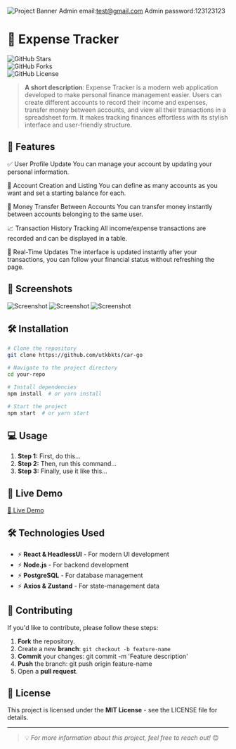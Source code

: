 ![Project Banner](https://github.com/user-attachments/assets/42487698-1c96-4418-8e54-567736659cf1)
Admin email:test@gmail.com
Admin password:123123123
# 💸 Expense Tracker


![GitHub Stars](https://img.shields.io/github/stars/utkbkts/car-go?style=flat-square)  
![GitHub Forks](https://img.shields.io/github/forks/utkbkts/car-go?style=flat-square)  
![GitHub License](https://img.shields.io/github/license/utkbkts/car-go?style=flat-square)  


> **A short description**:
> Expense Tracker is a modern web application developed to make personal finance management easier.
> Users can create different accounts to record their income and expenses, transfer money between accounts, and view all their transactions in a spreadsheet form.
> It makes tracking finances effortless with its stylish interface and user-friendly structure.

## 🎯 Features
✅ User Profile Update
You can manage your account by updating your personal information.

🏦 Account Creation and Listing
You can define as many accounts as you want and set a starting balance for each.

🔁 Money Transfer Between Accounts
You can transfer money instantly between accounts belonging to the same user.

📈 Transaction History Tracking
All income/expense transactions are recorded and can be displayed in a table.

🧾 Real-Time Updates
The interface is updated instantly after your transactions, you can follow your financial status without refreshing the page.




## 📸 Screenshots
![Screenshot](https://github.com/user-attachments/assets/8c8d0e75-3543-49f0-82bd-88214eeac862)
![Screenshot](https://github.com/user-attachments/assets/4f1a93b3-c85a-4883-bdd3-910f1ebddc9b)
![Screenshot](https://github.com/user-attachments/assets/539fe566-db3e-4975-9932-b385c729c012)
## 🛠️ Installation

```bash
# Clone the repository
git clone https://github.com/utkbkts/car-go

# Navigate to the project directory
cd your-repo

# Install dependencies
npm install  # or yarn install

# Start the project
npm start  # or yarn start
```

## 💻 Usage

1. **Step 1:** First, do this...
2. **Step 2:** Then, run this command...
3. **Step 3:**  Finally, use it like this...

## 🚀  Live Demo
[🔗 Live Demo](expense-tracker-yfv0.onrender.com)

## 🛠️ Technologies Used
- ⚡ **React & HeadlessUI** - For modern UI development
- ⚡ **Node.js** - For backend development
- ⚡ **PostgreSQL** - For database management
- ⚡ **Axios & Zustand** - For state-management data


## 🤝 Contributing
If you'd like to contribute, please follow these steps:

1. **Fork**  the repository.
2. Create a new **branch**: `git checkout -b feature-name`
3. **Commit** your changes: git commit -m 'Feature description'
4. **Push** the branch: git push origin feature-name
5. Open a **pull request**.

## 📜 License
This project is licensed under the **MIT License** - see the LICENSE file for details.

---

> 💡 *For more information about this project, feel free to reach out!* 😊


